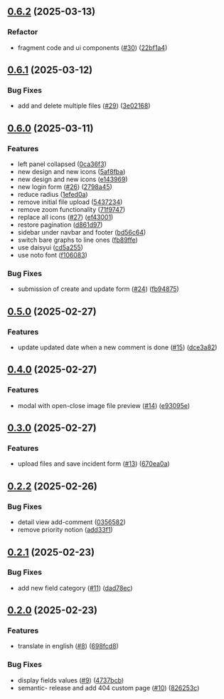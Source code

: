 ## [0.6.2](https://github.com/lazzio/incident-manager/-/compare/v0.6.1...v0.6.2) (2025-03-13)

### Refactor

* fragment code and ui components ([#30](https://github.com/lazzio/incident-manager/-/issues/30)) ([22bf1a4](https://github.com/lazzio/incident-manager/-/commit/22bf1a43275aeb0ef3ca68798b17337d59547b5b))

## [0.6.1](https://github.com/lazzio/incident-manager/-/compare/v0.6.0...v0.6.1) (2025-03-12)

### Bug Fixes

* add and delete multiple files ([#29](https://github.com/lazzio/incident-manager/-/issues/29)) ([3e02168](https://github.com/lazzio/incident-manager/-/commit/3e02168f855811d9d5b01adf4f162cf14621f61e))

## [0.6.0](https://github.com/lazzio/incident-manager/-/compare/v0.5.0...v0.6.0) (2025-03-11)

### Features

* left panel collapsed ([0ca36f3](https://github.com/lazzio/incident-manager/-/commit/0ca36f367896927614166daad77bf8c53ebe5508))
* new design and new icons ([5af8fba](https://github.com/lazzio/incident-manager/-/commit/5af8fba1c6b522eb0535d12f8a96ebf4be38bab3))
* new design and new icons ([e143969](https://github.com/lazzio/incident-manager/-/commit/e143969dba21d6be458b1890e37b887df23816b0))
* new login form ([#26](https://github.com/lazzio/incident-manager/-/issues/26)) ([2798a45](https://github.com/lazzio/incident-manager/-/commit/2798a455832fd33c11b49414284e2ec7c30f5b9d))
* reduce radius ([1efed0a](https://github.com/lazzio/incident-manager/-/commit/1efed0a7adaabc78c974d505eea56a675cf09f28))
* remove initial file upload ([5437234](https://github.com/lazzio/incident-manager/-/commit/54372340503d3aa3f4c32efde7f2b00b678a61f0))
* remove zoom functionality ([71f9747](https://github.com/lazzio/incident-manager/-/commit/71f9747aa795aa1108db34496a13318edc8876a6))
* replace all icons ([#27](https://github.com/lazzio/incident-manager/-/issues/27)) ([ef43001](https://github.com/lazzio/incident-manager/-/commit/ef43001b23ad07e3ae77de115dc6ef49d85dea65))
* restore pagination ([d861d97](https://github.com/lazzio/incident-manager/-/commit/d861d976aea205008c9135e3ecc0c7c232426fba))
* sidebar under navbar and footer ([bd56c64](https://github.com/lazzio/incident-manager/-/commit/bd56c6452935beae6f13be0b9bfcd6c0168110b8))
* switch bare graphs to line ones ([fb89ffe](https://github.com/lazzio/incident-manager/-/commit/fb89ffe611b4b1d9c322d7b67f1e6589d8b3fbac))
* use daisyui ([cd5a255](https://github.com/lazzio/incident-manager/-/commit/cd5a255158abbaeadb32cef418ded38be07e0442))
* use noto font ([f106083](https://github.com/lazzio/incident-manager/-/commit/f1060834a9146338a586e923ed4fbbc48bb9628c))

### Bug Fixes

* submission of create and update form ([#24](https://github.com/lazzio/incident-manager/-/issues/24)) ([fb94875](https://github.com/lazzio/incident-manager/-/commit/fb948753ca66ce4a085b649d01b61de9015bdb7a))

## [0.5.0](https://github.com/lazzio/incident-manager/-/compare/v0.4.0...v0.5.0) (2025-02-27)

### Features

* update updated date when a new comment is done ([#15](https://github.com/lazzio/incident-manager/-/issues/15)) ([dce3a82](https://github.com/lazzio/incident-manager/-/commit/dce3a8212e4861efa8eaa962d0faff0a63269bfb))

## [0.4.0](https://github.com/lazzio/incident-manager/-/compare/v0.3.0...v0.4.0) (2025-02-27)

### Features

* modal with open-close image file preview ([#14](https://github.com/lazzio/incident-manager/-/issues/14)) ([e93095e](https://github.com/lazzio/incident-manager/-/commit/e93095e404f65ba2910aa2d7e72e13eadada1e71))

## [0.3.0](https://github.com/lazzio/incident-manager/-/compare/v0.2.2...v0.3.0) (2025-02-27)

### Features

* upload files and save incident form ([#13](https://github.com/lazzio/incident-manager/-/issues/13)) ([670ea0a](https://github.com/lazzio/incident-manager/-/commit/670ea0a6d8bd8c9fe7e72c5aada1f9e951e99c37))

## [0.2.2](https://github.com/lazzio/incident-manager/-/compare/v0.2.1...v0.2.2) (2025-02-26)

### Bug Fixes

* detail view add-comment ([0356582](https://github.com/lazzio/incident-manager/-/commit/03565822ee4099b79c3affed804e62473f764fa7))
* remove priority notion ([add33f1](https://github.com/lazzio/incident-manager/-/commit/add33f1459115bb4a74558b1e947351276300250))

## [0.2.1](https://github.com/lazzio/incident-manager/-/compare/v0.2.0...v0.2.1) (2025-02-23)

### Bug Fixes

* add new field category ([#11](https://github.com/lazzio/incident-manager/-/issues/11)) ([dad78ec](https://github.com/lazzio/incident-manager/-/commit/dad78ec0464beda0f603faf9e0e1df7d4708066d))

## [0.2.0](https://github.com/lazzio/incident-manager/-/compare/v0.1.3...v0.2.0) (2025-02-23)

### Features

* translate in english ([#8](https://github.com/lazzio/incident-manager/-/issues/8)) ([698fcd8](https://github.com/lazzio/incident-manager/-/commit/698fcd862a530f1429d5102ef85e887ea4c9348b))

### Bug Fixes

* display fields values ([#9](https://github.com/lazzio/incident-manager/-/issues/9)) ([4737bcb](https://github.com/lazzio/incident-manager/-/commit/4737bcb59b8ec0a39ffa9964c4c2182525b80000))
* semantic- release and add 404 custom page ([#10](https://github.com/lazzio/incident-manager/-/issues/10)) ([826253c](https://github.com/lazzio/incident-manager/-/commit/826253c79bf6bcc8f5767def3b05eddc3fe6284f))
